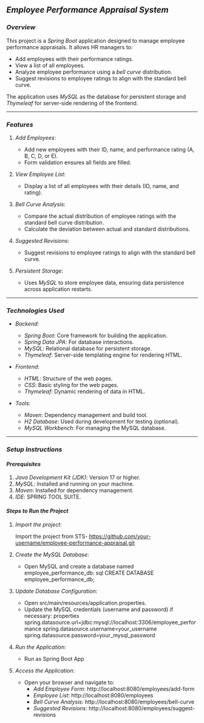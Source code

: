 ## *Employee Performance Appraisal System*

### *Overview*

This project is a *Spring Boot* application designed to manage employee performance appraisals. It allows HR managers to:
- Add employees with their performance ratings.
- View a list of all employees.
- Analyze employee performance using a *bell curve* distribution.
- Suggest revisions to employee ratings to align with the standard bell curve.

The application uses *MySQL* as the database for persistent storage and *Thymeleaf* for server-side rendering of the frontend.

---

### *Features*

1. *Add Employees*:
   - Add new employees with their ID, name, and performance rating (A, B, C, D, or E).
   - Form validation ensures all fields are filled.

2. *View Employee List*:
   - Display a list of all employees with their details (ID, name, and rating).

3. *Bell Curve Analysis*:
   - Compare the actual distribution of employee ratings with the standard bell curve distribution.
   - Calculate the deviation between actual and standard distributions.

4. *Suggested Revisions*:
   - Suggest revisions to employee ratings to align with the standard bell curve.

5. *Persistent Storage*:
   - Uses *MySQL* to store employee data, ensuring data persistence across application restarts.

---

### *Technologies Used*

- *Backend*:
  - *Spring Boot*: Core framework for building the application.
  - *Spring Data JPA*: For database interactions.
  - *MySQL*: Relational database for persistent storage.
  - *Thymeleaf*: Server-side templating engine for rendering HTML.

- *Frontend*:
  - *HTML*: Structure of the web pages.
  - *CSS*: Basic styling for the web pages.
  - *Thymeleaf*: Dynamic rendering of data in HTML.

- *Tools*:
  - *Maven*: Dependency management and build tool.
  - *H2 Database*: Used during development for testing (optional).
  - *MySQL Workbench*: For managing the MySQL database.

---

### *Setup Instructions*

#### *Prerequisites*

1. *Java Development Kit (JDK)*: Version 17 or higher.
2. *MySQL*: Installed and running on your machine.
3. *Maven*: Installed for dependency management.
4. *IDE*: SPRING TOOL SUITE.

#### *Steps to Run the Project*

1. *Import the project*:
   
   Import the project from STS- https://github.com/your-username/employee-performance-appraisal.git
  
   

2. *Create the MySQL Database*:
   - Open MySQL and create a database named employee_performance_db:
     sql
     CREATE DATABASE employee_performance_db;
     

3. *Update Database Configuration*:
   - Open src/main/resources/application.properties.
   - Update the MySQL credentials (username and password) if necessary:
     properties
     spring.datasource.url=jdbc:mysql://localhost:3306/employee_performance
     spring.datasource.username=your_username
     spring.datasource.password=your_mysql_password
     

4. *Run the Application*:
   - Run as Spring Boot App
     

5. *Access the Application*:
   - Open your browser and navigate to:
     - *Add Employee Form*: http://localhost:8080/employees/add-form
     - *Employee List*: http://localhost:8080/employees
     - *Bell Curve Analysis*: http://localhost:8080/employees/bell-curve
     - *Suggested Revisions*: http://localhost:8080/employees/suggest-revisions
